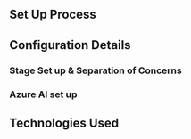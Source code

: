 ## Set Up Process


## Configuration Details



### Stage Set up & Separation of Concerns



### Azure AI set up


## Technologies Used



